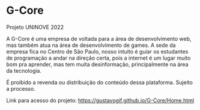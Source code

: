 # G-Core
Projeto UNINOVE 2022

A G-Core é uma empresa de voltada para a área de desenvolvimento web, mas também atua na área de desenvolvimento de games. A sede da empresa fica no Centro de São Paulo, nosso intuito é guiar os estudantes de programação a andar na direção certa, pois a internet é um lugar muito bom pra aprender, mas tem muita desinformação, principalmente na área da tecnologia.

É proibido a revenda ou distribuição do conteúdo dessa plataforma. Sujeito a processo.

Link para acesso do projeto: https://gustavogif.github.io/G-Core/Home.html
